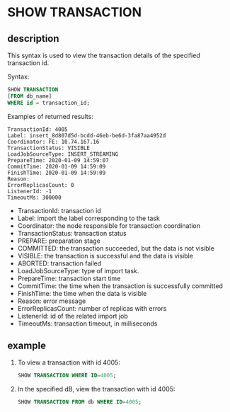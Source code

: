 # SHOW TRANSACTION

## description

This syntax is used to view the transaction details of the specified transaction id.

Syntax:

```sql
SHOW TRANSACTION
[FROM db_name]
WHERE id = transaction_id;
```

Examples of returned results:

```plain text
TransactionId: 4005
Label: insert_8d807d5d-bcdd-46eb-be6d-3fa87aa4952d
Coordinator: FE: 10.74.167.16
TransactionStatus: VISIBLE
LoadJobSourceType: INSERT_STREAMING
PrepareTime: 2020-01-09 14:59:07
CommitTime: 2020-01-09 14:59:09
FinishTime: 2020-01-09 14:59:09
Reason:
ErrorReplicasCount: 0
ListenerId: -1
TimeoutMs: 300000
```

* TransactionId: transaction id
* Label: import the label corresponding to the task
* Coordinator: the node responsible for transaction coordination
* TransactionStatus: transaction status
* PREPARE: preparation stage
* COMMITTED: the transaction succeeded, but the data is not visible
* VISIBLE: the transaction is successful and the data is visible
* ABORTED: transaction failed
* LoadJobSourceType: type of import task.
* PrepareTime: transaction start time
* CommitTime: the time when the transaction is successfully committed
* FinishTime: the time when the data is visible
* Reason: error message
* ErrorReplicasCount: number of replicas with errors
* ListenerId: id of the related import job
* TimeoutMs: transaction timeout, in milliseconds

## example

1. To view a transaction with id 4005:

    ```sql
    SHOW TRANSACTION WHERE ID=4005;
    ```

2. In the specified dB, view the transaction with id 4005:

    ```sql
    SHOW TRANSACTION FROM db WHERE ID=4005;
    ```
